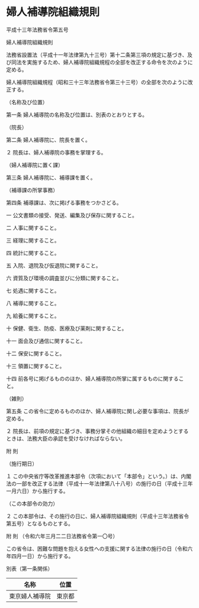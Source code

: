 # 婦人補導院組織規則

平成十三年法務省令第五号

婦人補導院組織規則

法務省設置法（平成十一年法律第九十三号）第十二条第三項の規定に基づき、及び同法を実施するため、婦人補導院組織規程の全部を改正する命令を次のように定める。

婦人補導院組織規程（昭和三十三年法務省令第三十三号）の全部を次のように改正する。

（名称及び位置）

第一条 婦人補導院の名称及び位置は、別表のとおりとする。

（院長）

第二条 婦人補導院に、院長を置く。

２ 院長は、婦人補導院の事務を掌理する。

（婦人補導院に置く課）

第三条 婦人補導院に、補導課を置く。

（補導課の所掌事務）

第四条 補導課は、次に掲げる事務をつかさどる。

一 公文書類の接受、発送、編集及び保存に関すること。

二 人事に関すること。

三 経理に関すること。

四 統計に関すること。

五 入院、退院及び仮退院に関すること。

六 資質及び環境の調査並びに分類に関すること。

七 処遇に関すること。

八 補導に関すること。

九 給養に関すること。

十 保健、衛生、防疫、医療及び薬剤に関すること。

十一 面会及び通信に関すること。

十二 保安に関すること。

十三 領置に関すること。

十四 前各号に掲げるもののほか、婦人補導院の所掌に属するものに関すること。

（雑則）

第五条 この省令に定めるもののほか、婦人補導院に関し必要な事項は、院長が定める。

２ 院長は、前項の規定に基づき、事務分掌その他組織の細目を定めようとするときは、法務大臣の承認を受けなければならない。

附 則

（施行期日）

１ この中央省庁等改革推進本部令（次項において「本部令」という。）は、内閣法の一部を改正する法律（平成十一年法律第八十八号）の施行の日（平成十三年一月六日）から施行する。

（この本部令の効力）

２ この本部令は、その施行の日に、婦人補導院組織規則（平成十三年法務省令第五号）となるものとする。

附 則 （令和六年三月二二日法務省令第一〇号）

この省令は、困難な問題を抱える女性への支援に関する法律の施行の日（令和六年四月一日）から施行する。

別表（第一条関係）

名称 | 位置  
---|---  
東京婦人補導院 | 東京都
